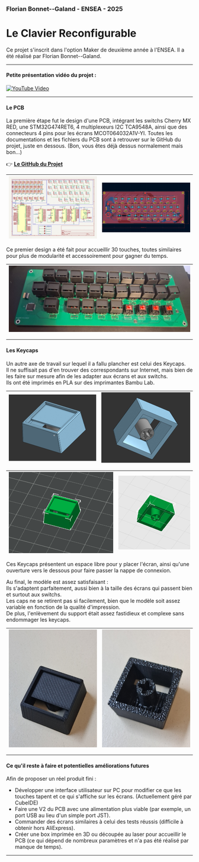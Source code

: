 ### Florian Bonnet--Galand - ENSEA - 2025

# Le Clavier Reconfigurable

Ce projet s'inscrit dans l'option Maker de deuxième année à l'ENSEA. Il a été réalisé par Florian Bonnet--Galand.

---

#### Petite présentation vidéo du projet :

[![YouTube Video](https://img.youtube.com/vi/67zuaiWLCbI/0.jpg)](https://www.youtube.com/watch?v=67zuaiWLCbI)

---

#### Le PCB

La première étape fut le design d'une PCB, intégrant les switchs Cherry MX RED, une STM32G474RET6, 4 multiplexeurs I2C TCA9548A, ainsi que des connecteurs 4 pins pour les écrans MCOT064032A1V-YI. Toutes les documentations et les fichiers du PCB sont à retrouver sur le GitHub du projet, juste en dessous. (Bon, vous êtes déjà dessus normalement mais bon...)

👉 [**Le GitHub du Projet**](https://github.com/FlorianBnGld/Variable-Display-Mechanical-Keyboard.git)

| ![Schéma PCB](https://github.com/FlorianBnGld/Variable-Display-Mechanical-Keyboard/blob/main/Images/Sch%C3%A9ma_PCB.png?raw=true) | ![Routage PCB](https://github.com/FlorianBnGld/Variable-Display-Mechanical-Keyboard/blob/main/Images/Routage_PCB.png?raw=true) |
|:---:|:---:|

Ce premier design a été fait pour accueillir 30 touches, toutes similaires pour plus de modularité et accessoirement pour gagner du temps.

| ![Photo PCB](https://github.com/FlorianBnGld/Variable-Display-Mechanical-Keyboard/blob/main/Images/PCB.jpg?raw=true) |
|:---:|

---

#### Les Keycaps

Un autre axe de travail sur lequel il a fallu plancher est celui des Keycaps.  
Il ne suffisait pas d'en trouver des correspondants sur Internet, mais bien de les faire sur mesure afin de les adapter aux écrans et aux switchs.  
Ils ont été imprimés en PLA sur des imprimantes Bambu Lab.

| ![Keycaps1](https://github.com/FlorianBnGld/Variable-Display-Mechanical-Keyboard/blob/main/Images/keycaps3.png?raw=true) | ![Keycaps2](https://github.com/FlorianBnGld/Variable-Display-Mechanical-Keyboard/blob/main/Images/keycaps4.png?raw=true) |
|:---:|:---:|

| ![Keycaps3](https://github.com/FlorianBnGld/Variable-Display-Mechanical-Keyboard/blob/main/Images/keycaps1.png?raw=true) | ![Keycaps4](https://github.com/FlorianBnGld/Variable-Display-Mechanical-Keyboard/blob/main/Images/keycaps2.png?raw=true) |
|:---:|:---:|

Ces Keycaps présentent un espace libre pour y placer l'écran, ainsi qu'une ouverture vers le dessous pour faire passer la nappe de connexion.

Au final, le modèle est assez satisfaisant :  
Ils s'adaptent parfaitement, aussi bien à la taille des écrans qui passent bien et surtout aux switchs.  
Les caps ne se retirent pas si facilement, bien que le modèle soit assez variable en fonction de la qualité d'impression.  
De plus, l'enlèvement du support était assez fastidieux et complexe sans endommager les keycaps.

| ![Photo Keycaps 1](https://github.com/FlorianBnGld/Variable-Display-Mechanical-Keyboard/blob/main/Images/photos_keycaps.jpg?raw=true) | ![Photo Keycaps 2](https://github.com/FlorianBnGld/Variable-Display-Mechanical-Keyboard/blob/main/Images/photos_keycaps%20(1).jpg?raw=true) |
|:---:|:---:|

---

#### Ce qu'il reste à faire et potentielles améliorations futures

Afin de proposer un réel produit fini :
- Développer une interface utilisateur sur PC pour modifier ce que les touches tapent et ce qui s'affiche sur les écrans. (Actuellement géré par CubeIDE)
- Faire une V2 du PCB avec une alimentation plus viable (par exemple, un port USB au lieu d'un simple port JST).
- Commander des écrans similaires à celui des tests réussis (difficile à obtenir hors AliExpress).
- Créer une box imprimée en 3D ou découpée au laser pour accueillir le PCB (ce qui dépend de nombreux paramètres et n'a pas été réalisé par manque de temps).

---

